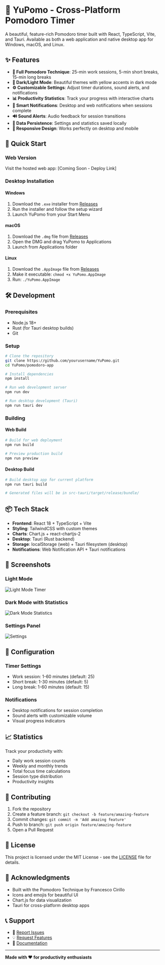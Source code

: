 # 🍅 YuPomo - Cross-Platform Pomodoro Timer

A beautiful, feature-rich Pomodoro timer built with React, TypeScript, Vite, and Tauri. Available as both a web application and native desktop app for Windows, macOS, and Linux.

## ✨ Features

- **🎯 Full Pomodoro Technique**: 25-min work sessions, 5-min short breaks, 15-min long breaks
- **🌙 Dark/Light Mode**: Beautiful themes with yellow accents in dark mode
- **⚙️ Customizable Settings**: Adjust timer durations, sound alerts, and notifications
- **📊 Productivity Statistics**: Track your progress with interactive charts
- **🔔 Smart Notifications**: Desktop and web notifications when sessions complete
- **🔊 Sound Alerts**: Audio feedback for session transitions
- **💾 Data Persistence**: Settings and statistics saved locally
- **📱 Responsive Design**: Works perfectly on desktop and mobile

## 🚀 Quick Start

### Web Version
Visit the hosted web app: [Coming Soon - Deploy Link]

### Desktop Installation

#### Windows
1. Download the `.exe` installer from [Releases](releases)
2. Run the installer and follow the setup wizard
3. Launch YuPomo from your Start Menu

#### macOS
1. Download the `.dmg` file from [Releases](releases)
2. Open the DMG and drag YuPomo to Applications
3. Launch from Applications folder

#### Linux
1. Download the `.AppImage` file from [Releases](releases)
2. Make it executable: `chmod +x YuPomo.AppImage`
3. Run: `./YuPomo.AppImage`

## 🛠️ Development

### Prerequisites
- Node.js 18+ 
- Rust (for Tauri desktop builds)
- Git

### Setup
```bash
# Clone the repository
git clone https://github.com/yourusername/YuPomo.git
cd YuPomo/pomodoro-app

# Install dependencies
npm install

# Run web development server
npm run dev

# Run desktop development (Tauri)
npm run tauri dev
```

### Building

#### Web Build
```bash
# Build for web deployment
npm run build

# Preview production build
npm run preview
```

#### Desktop Build
```bash
# Build desktop app for current platform
npm run tauri build

# Generated files will be in src-tauri/target/release/bundle/
```

## 📦 Tech Stack

- **Frontend**: React 18 + TypeScript + Vite
- **Styling**: TailwindCSS with custom themes
- **Charts**: Chart.js + react-chartjs-2
- **Desktop**: Tauri (Rust backend)
- **Storage**: localStorage (web) + Tauri filesystem (desktop)
- **Notifications**: Web Notification API + Tauri notifications

## 🎨 Screenshots

### Light Mode
![Light Mode Timer](screenshots/light-mode.png)

### Dark Mode with Statistics
![Dark Mode Statistics](screenshots/dark-stats.png)

### Settings Panel
![Settings](screenshots/settings.png)

## 🔧 Configuration

### Timer Settings
- Work session: 1-60 minutes (default: 25)
- Short break: 1-30 minutes (default: 5)  
- Long break: 1-60 minutes (default: 15)

### Notifications
- Desktop notifications for session completion
- Sound alerts with customizable volume
- Visual progress indicators

## 📈 Statistics

Track your productivity with:
- Daily work session counts
- Weekly and monthly trends
- Total focus time calculations
- Session type distribution
- Productivity insights

## 🤝 Contributing

1. Fork the repository
2. Create a feature branch: `git checkout -b feature/amazing-feature`
3. Commit changes: `git commit -m 'Add amazing feature'`
4. Push to branch: `git push origin feature/amazing-feature`
5. Open a Pull Request

## 📄 License

This project is licensed under the MIT License - see the [LICENSE](LICENSE) file for details.

## 🙏 Acknowledgments

- Built with the Pomodoro Technique by Francesco Cirillo
- Icons and emojis for beautiful UI
- Chart.js for data visualization
- Tauri for cross-platform desktop apps

## 📞 Support

- 🐛 [Report Issues](issues)
- 💡 [Request Features](issues/new)
- 📖 [Documentation](wiki)

---

**Made with ❤️ for productivity enthusiasts**
